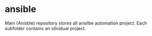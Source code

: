 # ansible
Main (Anisble) repository stores all ansilbe automation project. Each subfolder contains an idividual project.
